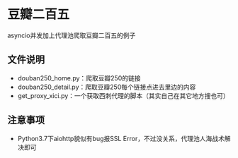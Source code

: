 # 豆瓣二百五

asyncio并发加上代理池爬取豆瓣二百五的例子

## 文件说明

- douban250_home.py：爬取豆瓣250的链接
- douban250_detail.py：爬取豆瓣250每个链接点进去里边的内容
- get_proxy_xici.py：一个获取西刺代理的脚本（其实自己在其它地方搜也可）

## 注意事项

- Python3.7下aiohttp貌似有bug报SSL Error，不过没关系，代理池人海战术解决即可